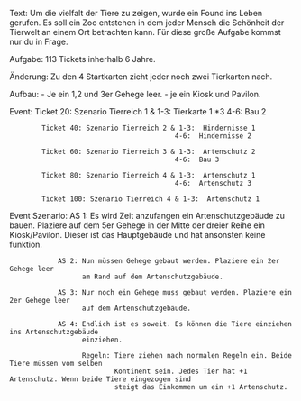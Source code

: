 Text:       Um die vielfalt der Tiere zu zeigen, wurde ein Found ins Leben gerufen. Es soll ein Zoo entstehen in dem 
            jeder Mensch die Schönheit der Tierwelt an einem Ort betrachten kann. Für diese große Aufgabe kommst nur 
            du in Frage.
          
Aufgabe:    113 Tickets inherhalb 6 Jahre.

Änderung:   Zu den 4 Startkarten zieht jeder noch zwei Tierkarten nach.

Aufbau:     - Je ein 1,2 und 3er Gehege leer.
            - je ein Kiosk und Pavilon.


Event:      Ticket 20: Szenario Tierreich 1 & 1-3:  Tierkarte 1 *3
                                             4-6:  Bau 2
                                  
            Ticket 40: Szenario Tierreich 2 & 1-3:  Hindernisse 1
                                             4-6:  Hindernisse 2
                                  
            Ticket 60: Szenario Tierreich 3 & 1-3:  Artenschutz 2
                                             4-6:  Bau 3
                                  
            Ticket 80: Szenario Tierreich 4 & 1-3:  Artenschutz 1
                                             4-6:  Artenschutz 3
            
            Ticket 100: Szenario Tierreich 4 & 1-3:  Artenschutz 1




Event Szenario: AS 1: Es wird Zeit anzufangen ein Artenschutzgebäude zu bauen. 
                      Plaziere auf dem 5er Gehege in der Mitte der dreier Reihe 
                      ein Kiosk/Pavilon. Dieser ist das Hauptgebäude und hat ansonsten
                      keine funktion.
                      
                AS 2: Nun müssen Gehege gebaut werden. Plaziere ein 2er Gehege leer
                      am Rand auf dem Artenschutzgebäude.
                      
                AS 3: Nur noch ein Gehege muss gebaut werden. Plaziere ein 2er Gehege leer
                      auf dem Artenschutzgebäude.
                      
                AS 4: Endlich ist es soweit. Es können die Tiere einziehen ins Artenschutzgebäude
                      einziehen.
                      
                      Regeln: Tiere ziehen nach normalen Regeln ein. Beide Tiere müssen vom selben
                              Kontinent sein. Jedes Tier hat +1 Artenschutz. Wenn beide Tiere eingezogen sind
                              steigt das Einkommen um ein +1 Artenschutz.
